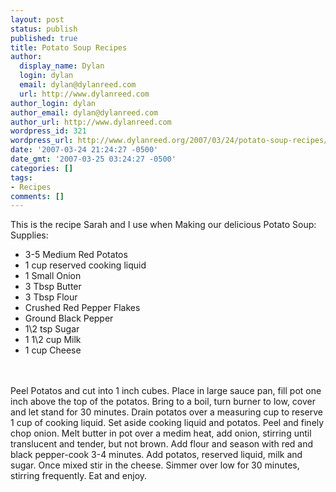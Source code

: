 ```yaml
---
layout: post
status: publish
published: true
title: Potato Soup Recipes
author:
  display_name: Dylan
  login: dylan
  email: dylan@dylanreed.com
  url: http://www.dylanreed.com
author_login: dylan
author_email: dylan@dylanreed.com
author_url: http://www.dylanreed.com
wordpress_id: 321
wordpress_url: http://www.dylanreed.org/2007/03/24/potato-soup-recipes/
date: '2007-03-24 21:24:27 -0500'
date_gmt: '2007-03-25 03:24:27 -0500'
categories: []
tags:
- Recipes
comments: []
---
```

<p>This is the recipe Sarah and I use when Making our delicious Potato Soup:<br />
Supplies:</p>
<ul>
<li>3-5 Medium Red Potatos</li>
<li>1 cup reserved cooking liquid</li>
<li>1 Small Onion</li>
<li>3 Tbsp Butter</li>
<li>3 Tbsp Flour</li>
<li>Crushed Red Pepper Flakes</li>
<li>Ground Black Pepper</li>
<li>1\2 tsp Sugar</li>
<li>1 1\2 cup Milk</li>
<li>1 cup Cheese</li><br />
</ul><br />
Peel Potatos and cut into 1 inch cubes. Place in large sauce pan, fill pot one inch above the top of the potatos. Bring to a boil, turn burner to low, cover and let stand for 30 minutes. Drain potatos over a measuring cup to reserve 1 cup of cooking liquid. Set aside cooking liquid and potatos. Peel and finely chop onion. Melt butter in pot over a medim heat, add onion, stirring until translucent and tender, but not brown. Add flour and season with red and black pepper-cook 3-4 minutes. Add potatos, reserved liquid, milk and sugar. Once mixed stir in the cheese. Simmer over low for 30 minutes, stirring frequently. Eat and enjoy.</p>
